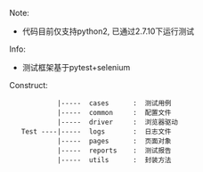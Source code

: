 Note:
 -  代码目前仅支持python2, 已通过2.7.10下运行测试

Info:
 - 测试框架基于pytest+selenium

Construct:


				|-----  cases      :  测试用例
				|-----  common     :  配置文件
				|-----  driver     :  浏览器驱动
	   Test ----|-----  logs       :  日志文件
				|-----  pages      :  页面对象
				|-----  reports    :  测试报告
				|-----  utils      :  封装方法